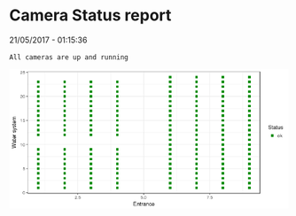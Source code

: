 Camera Status report
================
21/05/2017 - 01:15:36

    All cameras are up and running

![](camreport_files/figure-markdown_github/unnamed-chunk-2-1.png)
